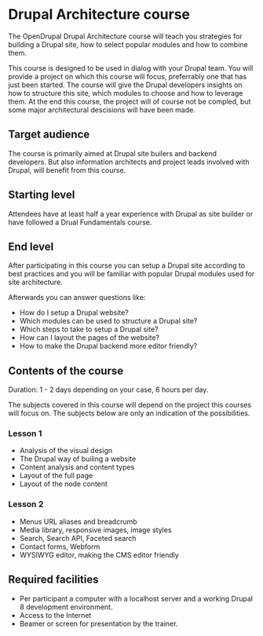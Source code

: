 # Drupal Architecture course

The OpenDrupal Drupal Architecture course will teach you strategies for building a Drupal site, how to select popular modules and how to combine them. 

This course is designed to be used in dialog with your Drupal team. You will provide a project on which this course will
focus, preferrably one that has just been started. The course will give the Drupal developers insights on how to
structure this site, which modules to choose and how to leverage them. At the end this course, the project will of
course not be compled, but some major architectural descisions will have been made.

## Target audience
The course is primarily aimed at Drupal site builers and backend developers. But also information architects and project leads involved with Drupal, will benefit from this course.

## Starting level
Attendees have at least half a year experience with Drupal as site builder or have followed a Drual Fundamentals course.

## End level
After participating in this course you can setup a Drupal site according to best practices and you will be familiar with popular Drupal modules used for site architecture.

Afterwards you can answer questions like:

- How do I setup a Drupal website?
- Which modules can be used to structure a Drupal site?
- Which steps to take to setup a Drupal site?
- How can I layout the pages of the website?
- How to make the Drupal backend more editor friendly?

## Contents of the course
Duration: 1 - 2 days depending on your case, 6 hours per day.

The subjects covered in this course will depend on the project this courses will focus on. The subjects below are
only an indication of the possibilities.

### Lesson 1
- Analysis of the visual design
- The Drupal way of builing a website
- Content analysis and content types
- Layout of the full page
- Layout of the node content

### Lesson 2
- Menus URL aliases and breadcrumb
- Media library, responsive images, image styles
- Search, Search API, Faceted search
- Contact forms, Webform
- WYSIWYG editor, making the CMS editor friendly

## Required facilities
- Per participant a computer with a localhost server and a working Drupal 8 development environment.
- Access to the Internet
- Beamer or screen for presentation by the trainer.
 
